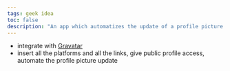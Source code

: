 ```yaml
---
tags: geek idea
toc: false
description: "An app which automatizes the update of a profile picture on several different platforms"
---
```

- integrate with [Gravatar](https://gravatar.com "Gravatar")
- insert all the platforms and all the links, give public profile access, automate the profile picture update